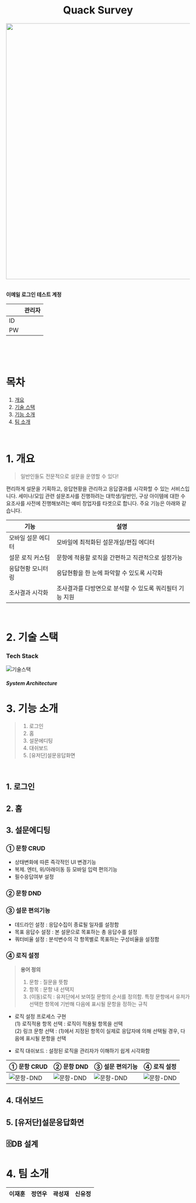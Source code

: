 <div align="center">
    <h1>Quack Survey</h1>
  <img width=700 src="https://github.com/Quack-Survey/Front/assets/52587871/fe1bc5b3-286e-4fcf-8647-d851c83356c6"/>
</div>

  <br/>

  **이메일 로그인 테스트 계정**

  |     | 관리자        |
  | --- | ------------- | 
  | ID  |  |  |
  | PW  |  |  |

  <br/>
  <br/>

<br/>

# 목차
1. [개요](#1-개요)
2. [기술 스택](#2-기술-스택)
3. [기능 소개](#3-기능-소개)
4. [팀 소개](#4-팀-소개)

<br/>

# 1. 개요
> 일반인들도 전문적으로 설문을 운영할 수 있다!

편리하게 설문을 기획하고, 응답현황을 관리하고 응답결과를 시각화할 수 있는 서비스입니다.
세미나/모임 관련 설문조사를 진행하려는 대학생/일반인, 구상 아이템에 대한 수요조사를 사전에 진행해보려는 예비 창업자를 타겟으로 합니다.
주요 기능은 아래와 같습니다.

|기능|설명|
|-|-|
|모바일 설문 에디터|모바일에 최적화된 설문개설/편집 에디터|
|설문 로직 커스텀|문항에 적용할 로직을 간편하고 직관적으로 설정가능|
|응답현황 모니터링|응답현황을 한 눈에 파악할 수 있도록 시각화|
|조사결과 시각화|조사결과를 다방면으로 분석할 수 있도록 쿼리필터 기능 지원|



<br/>

# 2. 기술 스택
<h3>Tech Stack</h3>

![기술스택](https://github.com/Quack-Survey/Front/assets/52587871/a62f1191-79b7-4845-95f4-afb9d5295091)



<h5>System Architecture</h5>

# 3. 기능 소개
> 1. 로그인
> 2. 홈
> 3. 설문에디팅
> 4. 대쉬보드
> 5. [유저단]설문응답화면
<br/>

## 1. 로그인
## 2. 홈
## 3. 설문에디팅
### ① 문항 CRUD
- 상태변화에 따른 즉각적인 UI 변경기능
- 복제. 엔터, 위/아래이동 등 모바일 입력 편의기능
- 필수응답여부 설정

### ② 문항 DND 
### ③ 설문 편의기능
- 데드라인 설정 : 응답수집이 종료될 일자를 설정함
- 목표 응답수 설정 : 본 설문으로 목표하는 총 응답수를 설정
- 쿼터비율 설정 : 분석변수의 각 항목별로 목표하는 구성비율을 설정함
  
### ④ 로직 설정
> **용어 정의**
>
> 1) 문항 : 질문을 뜻함<br/>
> 2) 항목 : 문항 내 선택지<br/>
> 3) (이동)로직 : 유저단에서 보여질 문항의 순서를 정의함. 특정 문항에서 유저가 선택한 항목에 기반해 다음에 표시될 문항을 정하는 규칙<br/>

- 로직 설정 프로세스 구현<br/>
  (1) 로직적용 항목 선택 : 로직이 적용될 항목을 선택<br/>
  (2) 링크 문항 선택 : (1)에서 지정된 항목이 실제로 응답자에 의해 선택될 경우, 다음에 표시될 문항을 선택<br/>

- 로직 대쉬보드 : 설정된 로직을 관리자가 이해하기 쉽게 시각화함

|① 문항 CRUD|② 문항 DND |③ 설문 편의기능|④ 로직 설정|
|-|-|-|-|
|![문항-DND](https://github.com/Quack-Survey/Front/assets/52587871/bf4229c2-0480-4cb3-b3cc-28e0781231ea)|![문항-DND](https://github.com/Quack-Survey/Front/assets/52587871/bf4229c2-0480-4cb3-b3cc-28e0781231ea)|![문항-DND](https://github.com/Quack-Survey/Front/assets/52587871/bf4229c2-0480-4cb3-b3cc-28e0781231ea)|![문항-DND](https://github.com/Quack-Survey/Front/assets/52587871/bf4229c2-0480-4cb3-b3cc-28e0781231ea)|





## 4. 대쉬보드
## 5. [유저단]설문응답화면




## 🗄️DB 설계


# 4. 팀 소개
<div align="center">

|이재훈|정연우|곽성재|신유정|
|:-:|:-:|:-:|:-:|



